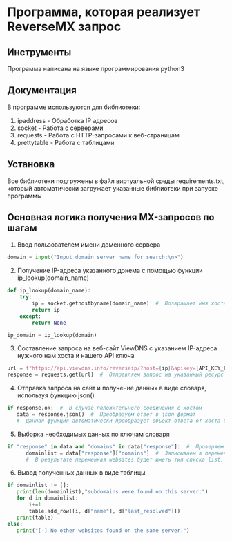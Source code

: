 # Программа, которая реализует ReverseMX запрос

## Инструменты
Программа написана на языке программирования python3

## Документация
В программе используются для библиотеки:
1. ipaddress - Обработка IP адресов
2. socket - Работа с серверами
3. requests - Работа с HTTP-запросами к веб-страницам
4. prettytable - Работа с таблицами

## Установка
Все библиотеки подгружены в файл виртуальной среды requirements.txt, который автоматически загружает указанные библиотеки при запуске программы

## Основная логика получения MX-запросов по шагам

1. Ввод пользователем имени доменного сервера
```python
domain = input("Input domain server name for search:\n>")
```
2. Получение IP-адреса указанного донема с помощью функции ip_lookup(domain_name)
```python
def ip_lookup(domain_name):
    try:
        ip = socket.gethostbyname(domain_name)  #  Возвращает имя хоста (домен сервера) по заданному ip-адресу
        return ip
    except:
        return None

ip_domain = ip_lookup(domain)
```
3. Составление запроса на веб-сайт ViewDNS с указанием IP-адреса нужного нам хоста и нашего API ключа
```python
url = f"https://api.viewdns.info/reverseip/?host={ip}&apikey={API_KEY_FROM_VIEWDNS}&output=json" #  Формируем запрос на сайт ViewDNS, указывая IP нудного нам хоста и наш API ключ
response = requests.get(url)  #  Отправляем запрос на указанный ресурс
```
4. Отправка запроса на сайт и получение данных в виде словаря, используя функцию json()
```python
if response.ok:  #  В случае положительного соединения с хостом
   data = response.json()  #  Преобразуем ответ в json формат
   #  Данная функция автоматически преобразует объект ответа от хоста в словарь
```
5. Выборка необходимых данных по ключам словаря
```python
if "response" in data and "domains" in data["response"]:  #  Проверяем наличие ключей "response" и "domains" в словаре data
      domainlist = data["response"]["domains"]  #  Записываем в переменную значение ключа response[domains]. 
      #  В результате переменная websites будет иметь тип списка list, каждым элементом которого является словарь dictionaty
```
6. Вывод полученных данных в виде таблицы
```python
if domainlist != []:
   print(len(domainlist),"subdomains were found on this server:")         
   for d in domainlist:
       i+=1  
       table.add_row([i, d["name"], d["last_resolved"]])                                                       
   print(table)
else:
   print("[-] No other websites found on the same server.")   
```

